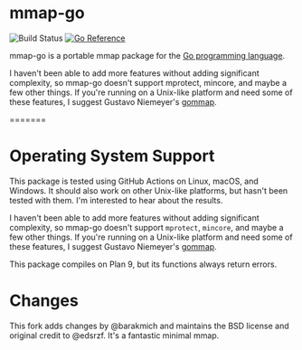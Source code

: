 mmap-go
=======
![Build Status](https://github.com/edsrzf/mmap-go/actions/workflows/build-test.yml/badge.svg)
[![Go Reference](https://pkg.go.dev/badge/github.com/edsrzf/mmap-go.svg)](https://pkg.go.dev/github.com/edsrzf/mmap-go)

mmap-go is a portable mmap package for the [Go programming language](http://golang.org).

I haven't been able to add more features without adding significant complexity,
so mmap-go doesn't support mprotect, mincore, and maybe a few other things.
If you're running on a Unix-like platform and need some of these features,
I suggest Gustavo Niemeyer's [gommap](http://labix.org/gommap).

=======

Operating System Support
========================
This package is tested using GitHub Actions on Linux, macOS, and Windows. It should also work on other Unix-like platforms, but hasn't been tested with them. I'm interested to hear about the results.

I haven't been able to add more features without adding significant complexity, so mmap-go doesn't support `mprotect`, `mincore`, and maybe a few other things. If you're running on a Unix-like platform and need some of these features, I suggest Gustavo Niemeyer's [gommap](http://labix.org/gommap).

This package compiles on Plan 9, but its functions always return errors.

Changes
=======

This fork adds changes by @barakmich and maintains the BSD license and original credit to @edsrzf. 
It's a fantastic minimal mmap.
